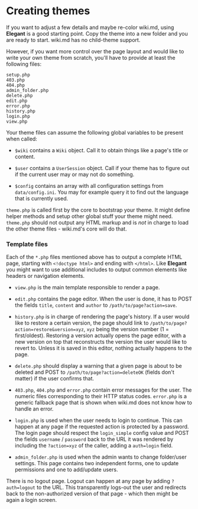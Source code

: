 # Creating themes

If you want to adjust a few details and maybe re-color wiki.md, using **Elegant** is a good starting point. Copy the theme into a new folder and you are ready to start. wiki.md has no child-theme support.

However, if you want more control over the page layout and would like to write your own theme from scratch, you'll have to provide at least the following files:

```
setup.php
403.php
404.php
admin_folder.php
delete.php
edit.php
error.php
history.php
login.php
view.php
```

Your theme files can assume the following global variables to be present when called:

* `$wiki` contains a `Wiki` object. Call it to obtain things like a page's title or content.

* `$user` contains a `UserSession` object. Call if your theme has to figure out if the current user may or may not do something.

* `$config` contains an array with all configuration settings from `data/config.ini`. You may for example query it to find out the language that is currently used.

`theme.php` is called first by the core to bootstrap your theme. It might define helper methods and setup other global stuff your theme might need. `theme.php` should not output any HTML markup and is _not_ in charge to load the other theme files - wiki.md's core will do that.

### Template files

Each of the `*.php` files mentioned above has to output a complete HTML page, starting with `<!doctype html>` and ending with `</html>`. Like **Elegant** you might want to use additional includes to output common elements like headers or navigation elements.

* `view.php` is the main template responsible to render a page.

* `edit.php` contains the page editor. When the user is done, it has to POST the fields `title`, `content` and `author` to `/path/to/page?action=save`.

* `history.php` is in charge of rendering the page's history. If a user would like to restore a certain version, the page should link to `/path/to/page?action=restore&version=xyz`, `xyz` being the version number (1 = first/oldest). Restoring a version actually opens the page editor, with a new version on top that reconstructs the version the user would like to revert to. Unless it is saved in this editor, nothing actually happens to the page.

* `delete.php` should display a warning that a given page is about to be deleted and POST to `/path/to/page?action=deleteOK` (fields don't matter) if the user confirms that.

* `403.php`, `404.php` and `error.php` contain error messages for the user. The numeric files corresponding to their HTTP status codes. `error.php` is a generic fallback page that is shown when wiki.md does not know how to handle an error.

* `login.php` is used when the user needs to login to continue. This can happen at any page if the requested action is protected by a password. The login page should respect the `login_simple` config value and POST the fields `username` / `password` back to the URL it was rendered by including the `?action=xyz` of the caller, adding a `auth=login` field.

* `admin_folder.php` is used when the admin wants to change folder/user settings. This page contains two independent forms, one to update permissions and one to add/update users.

There is no logout page. Logout can happen at any page by adding `?auth=logout` to the URL. This transparently logs-out the user and redirects back to the non-authorized version of that page - which then might be again a login screen.
